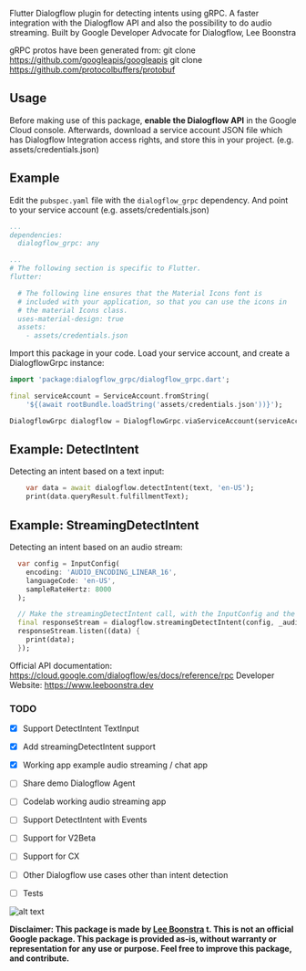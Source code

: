 Flutter Dialogflow plugin for detecting intents using gRPC. A faster integration with the Dialogflow API and also the possibility to do audio streaming. Built by Google Developer Advocate for Dialogflow, Lee Boonstra

gRPC protos have been generated from:
git clone https://github.com/googleapis/googleapis
git clone https://github.com/protocolbuffers/protobuf

## Usage

Before making use of this package, **enable the Dialogflow API** in the Google Cloud console.
Afterwards, download a service account JSON file which has Dialogflow Integration access rights,
and store this in your project. (e.g. assets/credentials.json)


## Example

Edit the `pubspec.yaml` file with the `dialogflow_grpc` dependency.
And point to your service account (e.g. assets/credentials.json)

```yaml
...
dependencies:
  dialogflow_grpc: any

...
# The following section is specific to Flutter.
flutter:

  # The following line ensures that the Material Icons font is
  # included with your application, so that you can use the icons in
  # the material Icons class.
  uses-material-design: true
  assets:
    - assets/credentials.json
```

Import this package in your code. Load your service account,
and create a DialogflowGrpc instance:

```dart
import 'package:dialogflow_grpc/dialogflow_grpc.dart';

final serviceAccount = ServiceAccount.fromString(
    '${(await rootBundle.loadString('assets/credentials.json'))}');

DialogflowGrpc dialogflow = DialogflowGrpc.viaServiceAccount(serviceAccount);
```

## Example: DetectIntent

Detecting an intent based on a text input:

```dart
    var data = await dialogflow.detectIntent(text, 'en-US');
    print(data.queryResult.fulfillmentText);
```

## Example: StreamingDetectIntent

Detecting an intent based on an audio stream:

```dart
  var config = InputConfig(
    encoding: 'AUDIO_ENCODING_LINEAR_16',
    languageCode: 'en-US',
    sampleRateHertz: 8000
  );

  // Make the streamingDetectIntent call, with the InputConfig and the audioStream
  final responseStream = dialogflow.streamingDetectIntent(config, _audioStream);
  responseStream.listen((data) {
    print(data);
  });
```

Official API documentation: https://cloud.google.com/dialogflow/es/docs/reference/rpc
Developer Website: https://www.leeboonstra.dev

### TODO

- [x] Support DetectIntent TextInput
- [x] Add streamingDetectIntent support
- [x] Working app example audio streaming / chat app
- [ ] Share demo Dialogflow Agent
- [ ] Codelab working audio streaming app
- [ ] Support DetectIntent with Events
- [ ] Support for V2Beta
- [ ] Support for CX
- [ ] Other Dialogflow use cases other than intent detection
- [ ] Tests


![alt text](https://github.com/savelee/dialogflow_grpc_flutter/tree/master/example/assets/screenshot.png "Screenshot")


**Disclaimer: This package is made by [Lee Boonstra](https://twitter.com/ladysign) t. This is not an official Google package.
This package is provided as-is, without warranty or representation for any use or purpose.
Feel free to improve this package, and contribute.**
